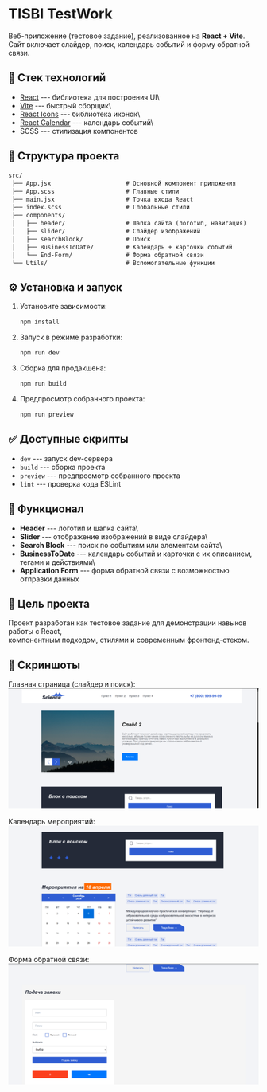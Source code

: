 # TISBI TestWork

Веб-приложение (тестовое задание), реализованное на **React + Vite**.\
Сайт включает слайдер, поиск, календарь событий и форму обратной связи.

## 🚀 Стек технологий

-   [React](https://react.dev/) --- библиотека для построения UI\
-   [Vite](https://vitejs.dev/) --- быстрый сборщик\
-   [React Icons](https://react-icons.github.io/react-icons/) ---
    библиотека иконок\
-   [React Calendar](https://github.com/wojtekmaj/react-calendar) ---
    календарь событий\
-   SCSS --- стилизация компонентов

## 📂 Структура проекта

    src/
     ├── App.jsx                     # Основной компонент приложения
     ├── App.scss                    # Главные стили
     ├── main.jsx                    # Точка входа React
     ├── index.scss                  # Глобальные стили
     ├── components/
     │   ├── header/                 # Шапка сайта (логотип, навигация)
     │   ├── slider/                 # Слайдер изображений
     │   ├── searchBlock/            # Поиск
     │   ├── BusinessToDate/         # Календарь + карточки событий
     │   └── End-Form/               # Форма обратной связи
     └── Utils/                      # Вспомогательные функции

## ⚙️ Установка и запуск

1.  Установите зависимости:

    ``` bash
    npm install
    ```

2.  Запуск в режиме разработки:

    ``` bash
    npm run dev
    ```

3.  Сборка для продакшена:

    ``` bash
    npm run build
    ```

4.  Предпросмотр собранного проекта:

    ``` bash
    npm run preview
    ```

## ✅ Доступные скрипты

-   `dev` --- запуск dev-сервера
-   `build` --- сборка проекта
-   `preview` --- предпросмотр собранного проекта
-   `lint` --- проверка кода ESLint

## 📝 Функционал

-   **Header** --- логотип и шапка сайта\
-   **Slider** --- отображение изображений в виде слайдера\
-   **Search Block** --- поиск по событиям или элементам сайта\
-   **BusinessToDate** --- календарь событий и карточки с их описанием,
    тегами и действиями\
-   **Application Form** --- форма обратной связи с возможностью
    отправки данных

## 🎯 Цель проекта

Проект разработан как тестовое задание для демонстрации навыков работы с
React,\
компонентным подходом, стилями и современным фронтенд-стеком.


## 📸 Скриншоты

Главная страница (слайдер и поиск):
![Главная](./public/screenshots/img1.png)

Календарь мероприятий:
![Календарь](./public/screenshots/img2.png)

Форма обратной связи:
![Форма](./public/screenshots/img3.png)
